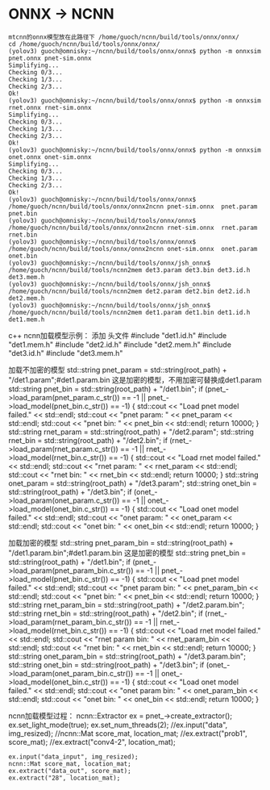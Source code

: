 # ONNX -> NCNN
	mtcnn的onnx模型放在此路径下 /home/guoch/ncnn/build/tools/onnx/onnx/ 
	cd /home/guoch/ncnn/build/tools/onnx/onnx/ 
	(yolov3) guoch@omnisky:~/ncnn/build/tools/onnx/onnx$ python -m onnxsim pnet.onnx pnet-sim.onnx
	Simplifying...
	Checking 0/3...
	Checking 1/3...
	Checking 2/3...
	Ok!
	(yolov3) guoch@omnisky:~/ncnn/build/tools/onnx/onnx$ python -m onnxsim rnet.onnx rnet-sim.onnx
	Simplifying...
	Checking 0/3...
	Checking 1/3...
	Checking 2/3...
	Ok!
	(yolov3) guoch@omnisky:~/ncnn/build/tools/onnx/onnx$ python -m onnxsim onet.onnx onet-sim.onnx
	Simplifying...
	Checking 0/3...
	Checking 1/3...
	Checking 2/3...
	Ok!
	(yolov3) guoch@omnisky:~/ncnn/build/tools/onnx/onnx$ /home/guoch/ncnn/build/tools/onnx/onnx2ncnn pnet-sim.onnx  pnet.param pnet.bin
	(yolov3) guoch@omnisky:~/ncnn/build/tools/onnx/onnx$ /home/guoch/ncnn/build/tools/onnx/onnx2ncnn rnet-sim.onnx  rnet.param rnet.bin
	(yolov3) guoch@omnisky:~/ncnn/build/tools/onnx/onnx$ /home/guoch/ncnn/build/tools/onnx/onnx2ncnn onet-sim.onnx  onet.param onet.bin
	(yolov3) guoch@omnisky:~/ncnn/build/tools/onnx/jsh_onnx$ /home/guoch/ncnn/build/tools/ncnn2mem det3.param det3.bin det3.id.h det3.mem.h
	(yolov3) guoch@omnisky:~/ncnn/build/tools/onnx/jsh_onnx$ /home/guoch/ncnn/build/tools/ncnn2mem det2.param det2.bin det2.id.h det2.mem.h
	(yolov3) guoch@omnisky:~/ncnn/build/tools/onnx/jsh_onnx$ /home/guoch/ncnn/build/tools/ncnn2mem det1.param det1.bin det1.id.h det1.mem.h


c++ ncnn加载模型示例：
添加 头文件
	#include "det1.id.h"
	#include "det1.mem.h"
	#include "det2.id.h"
	#include "det2.mem.h"
	#include "det3.id.h"
	#include "det3.mem.h"

加载不加密的模型
	std::string pnet_param = std::string(root_path) + "/det1.param";#det1.param.bin 这是加密的模型，不用加密可替换成det1.param
	std::string pnet_bin = std::string(root_path) + "/det1.bin";
	if (pnet_->load_param(pnet_param.c_str()) == -1 ||
		pnet_->load_model(pnet_bin.c_str()) == -1) {
		std::cout << "Load pnet model failed." << std::endl;
		std::cout << "pnet param: " << pnet_param << std::endl;
		std::cout << "pnet bin: " << pnet_bin << std::endl;
		return 10000;
	}
	std::string rnet_param = std::string(root_path) + "/det2.param";
	std::string rnet_bin = std::string(root_path) + "/det2.bin";
	if (rnet_->load_param(rnet_param.c_str()) == -1 ||
		rnet_->load_model(rnet_bin.c_str()) == -1) {
		std::cout << "Load rnet model failed." << std::endl;
		std::cout << "rnet param: " << rnet_param << std::endl;
		std::cout << "rnet bin: " << rnet_bin << std::endl;
		return 10000;
	}
	std::string onet_param = std::string(root_path) + "/det3.param";
	std::string onet_bin = std::string(root_path) + "/det3.bin";
	if (onet_->load_param(onet_param.c_str()) == -1 ||
		onet_->load_model(onet_bin.c_str()) == -1) {
		std::cout << "Load onet model failed." << std::endl;
		std::cout << "onet param: " << onet_param << std::endl;
		std::cout << "onet bin: " << onet_bin << std::endl;
		return 10000;
	}
	
加载加密的模型
	std::string pnet_param_bin = std::string(root_path) + "/det1.param.bin";#det1.param.bin 这是加密的模型
	std::string pnet_bin = std::string(root_path) + "/det1.bin";
	if (pnet_->load_param(pnet_param_bin.c_str()) == -1 ||
		pnet_->load_model(pnet_bin.c_str()) == -1) {
		std::cout << "Load pnet model failed." << std::endl;
		std::cout << "pnet param bin: " << pnet_param_bin << std::endl;
		std::cout << "pnet bin: " << pnet_bin << std::endl;
		return 10000;
	}
	std::string rnet_param_bin = std::string(root_path) + "/det2.param.bin";
	std::string rnet_bin = std::string(root_path) + "/det2.bin";
	if (rnet_->load_param(rnet_param_bin.c_str()) == -1 ||
		rnet_->load_model(rnet_bin.c_str()) == -1) {
		std::cout << "Load rnet model failed." << std::endl;
		std::cout << "rnet param bin: " << rnet_param_bin << std::endl;
		std::cout << "rnet bin: " << rnet_bin << std::endl;
		return 10000;
	}
	std::string onet_param_bin = std::string(root_path) + "/det3.param.bin";
	std::string onet_bin = std::string(root_path) + "/det3.bin";
	if (onet_->load_param(onet_param_bin.c_str()) == -1 ||
		onet_->load_model(onet_bin.c_str()) == -1) {
		std::cout << "Load onet model failed." << std::endl;
		std::cout << "onet param bin: " << onet_param_bin << std::endl;
		std::cout << "onet bin: " << onet_bin << std::endl;
		return 10000;
	}

ncnn加载模型过程：
	ncnn::Extractor ex = pnet_->create_extractor();
	ex.set_light_mode(true);
	ex.set_num_threads(2);
	//ex.input("data", img_resized);
	//ncnn::Mat score_mat, location_mat;
	//ex.extract("prob1", score_mat);
	//ex.extract("conv4-2", location_mat);

	ex.input("data_input", img_resized);
	ncnn::Mat score_mat, location_mat;
	ex.extract("data_out", score_mat);
	ex.extract("28", location_mat);